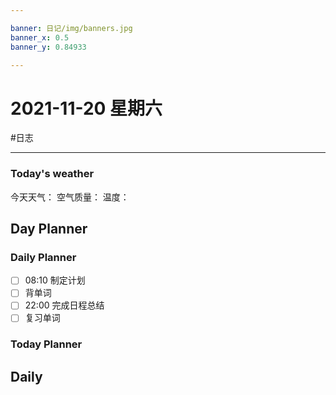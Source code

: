 ```yaml
---

banner: 日记/img/banners.jpg
banner_x: 0.5
banner_y: 0.84933

---
```

# 2021-11-20 星期六
#日志 

---

### Today's weather
今天天气：
空气质量：
温度：
## Day Planner

### Daily Planner
- [ ] 08:10 制定计划
- [ ] 背单词
- [ ] 22:00 完成日程总结
- [ ] 复习单词

### Today Planner

## Daily


